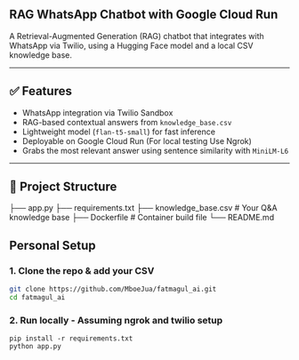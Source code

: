 ## RAG WhatsApp Chatbot with Google Cloud Run

A Retrieval-Augmented Generation (RAG) chatbot that integrates with WhatsApp via Twilio, using a Hugging Face model and a local CSV knowledge base.

---

## ✅ Features

- WhatsApp integration via Twilio Sandbox
- RAG-based contextual answers from `knowledge_base.csv`
- Lightweight model (`flan-t5-small`) for fast inference
- Deployable on Google Cloud Run (For local testing Use Ngrok)
- Grabs the most relevant answer using sentence similarity with `MiniLM-L6`

---

## 📁 Project Structure
├── app.py 
├── requirements.txt 
├── knowledge_base.csv # Your Q&A knowledge base
├── Dockerfile # Container build file
└── README.md


## Personal Setup

### 1. Clone the repo & add your CSV
```bash
git clone https://github.com/MboeJua/fatmagul_ai.git
cd fatmagul_ai
```
### 2. Run locally - Assuming ngrok and twilio setup
```
pip install -r requirements.txt
python app.py
```


